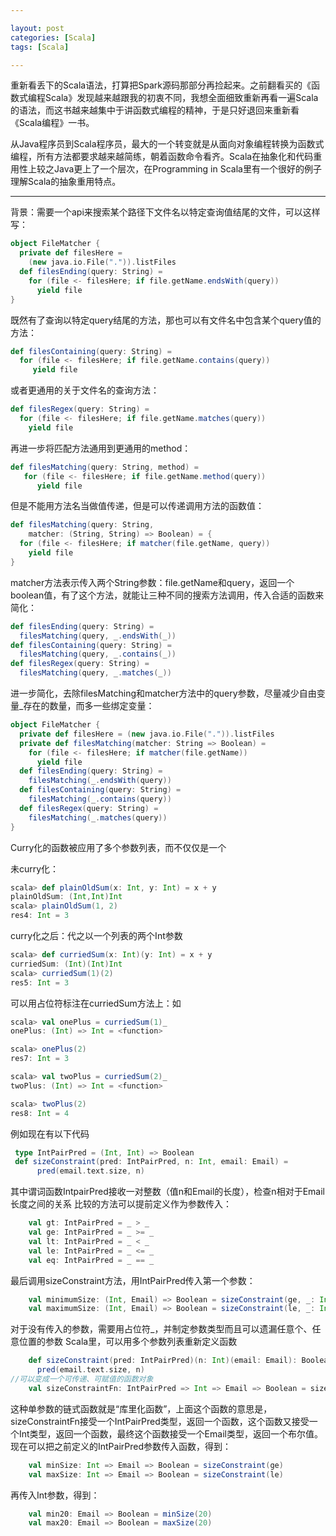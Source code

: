 ```yaml
---

layout: post
categories: [Scala]
tags: [Scala]

---
```


重新看丢下的Scala语法，打算把Spark源码那部分再捡起来。之前翻看买的《函数式编程Scala》发现越来越跟我的初衷不同，我想全面细致重新再看一遍Scala的语法，而这书越来越集中于讲函数式编程的精神，于是只好退回来重新看《Scala编程》一书。

从Java程序员到Scala程序员，最大的一个转变就是从面向对象编程转换为函数式编程，所有方法都要求越来越简练，朝着函数命令看齐。Scala在抽象化和代码重用性上较之Java更上了一个层次，在Programming in Scala里有一个很好的例子理解Scala的抽象重用特点。

- - -

背景：需要一个api来搜索某个路径下文件名以特定查询值结尾的文件，可以这样写：

```scala
object FileMatcher {
  private def filesHere = 
  	(new java.io.File(".")).listFiles
  def filesEnding(query: String) =
    for (file <- filesHere; if file.getName.endsWith(query))
      yield file
}
```

既然有了查询以特定query结尾的方法，那也可以有文件名中包含某个query值的方法：

```scala
def filesContaining(query: String) =
  for (file <- filesHere; if file.getName.contains(query))
     yield file
```

或者更通用的关于文件名的查询方法：

```scala
def filesRegex(query: String) =
  for (file <- filesHere; if file.getName.matches(query))
    yield file
```

再进一步将匹配方法通用到更通用的method：

```scala
def filesMatching(query: String, method) =
   for (file <- filesHere; if file.getName.method(query))
      yield file
```      
      
但是不能用方法名当做值传递，但是可以传递调用方法的函数值：

```scala
def filesMatching(query: String,
    matcher: (String, String) => Boolean) = {
  for (file <- filesHere; if matcher(file.getName, query))
    yield file
}
```

matcher方法表示传入两个String参数：file.getName和query，返回一个boolean值，有了这个方法，就能让三种不同的搜索方法调用，传入合适的函数来简化：

```scala
def filesEnding(query: String) =
  filesMatching(query, _.endsWith(_))
def filesContaining(query: String) =
  filesMatching(query, _.contains(_))
def filesRegex(query: String) =
  filesMatching(query, _.matches(_))
```

进一步简化，去除filesMatching和matcher方法中的query参数，尽量减少自由变量_存在的数量，而多一些绑定变量：

```scala
object FileMatcher {
  private def filesHere = (new java.io.File(".")).listFiles
  private def filesMatching(matcher: String => Boolean) =
    for (file <- filesHere; if matcher(file.getName))
      yield file
  def filesEnding(query: String) =
    filesMatching(_.endsWith(query))
  def filesContaining(query: String) =
    filesMatching(_.contains(query))
  def filesRegex(query: String) =
    filesMatching(_.matches(query))
}
```

Curry化的函数被应用了多个参数列表，而不仅仅是一个

未curry化：

```scala
scala> def plainOldSum(x: Int, y: Int) = x + y
plainOldSum: (Int,Int)Int
scala> plainOldSum(1, 2)
res4: Int = 3
```

curry化之后：代之以一个列表的两个Int参数

```scala
scala> def curriedSum(x: Int)(y: Int) = x + y
curriedSum: (Int)(Int)Int
scala> curriedSum(1)(2)
res5: Int = 3
```

可以用占位符标注在curriedSum方法上：如

```scala
scala> val onePlus = curriedSum(1)_
onePlus: (Int) => Int = <function>

scala> onePlus(2)
res7: Int = 3

scala> val twoPlus = curriedSum(2)_
twoPlus: (Int) => Int = <function>

scala> twoPlus(2)
res8: Int = 4
```

例如现在有以下代码

```scala
 type IntPairPred = (Int, Int) => Boolean
 def sizeConstraint(pred: IntPairPred, n: Int, email: Email) =
      pred(email.text.size, n)
```

其中谓词函数IntpairPred接收一对整数（值n和Email的长度），检查n相对于Email长度之间的关系
比较的方法可以提前定义作为参数传入：

```scala
    val gt: IntPairPred = _ > _
    val ge: IntPairPred = _ >= _
    val lt: IntPairPred = _ < _
    val le: IntPairPred = _ <= _
    val eq: IntPairPred = _ == _
```

最后调用sizeConstraint方法，用IntPairPred传入第一个参数：

```scala
    val minimumSize: (Int, Email) => Boolean = sizeConstraint(ge, _: Int, _: Email)
    val maximumSize: (Int, Email) => Boolean = sizeConstraint(le, _: Int, _: Email)
```

对于没有传入的参数，需要用占位符_，并制定参数类型而且可以遗漏任意个、任意位置的参数
Scala里，可以用多个参数列表重新定义函数

```scala
    def sizeConstraint(pred: IntPairPred)(n: Int)(email: Email): Boolean =
      pred(email.text.size, n)
//可以变成一个可传递、可赋值的函数对象
    val sizeConstraintFn: IntPairPred => Int => Email => Boolean = sizeConstraint _
```

这种单参数的链式函数就是“库里化函数”，上面这个函数的意思是，sizeConstraintFn接受一个IntPairPred类型，返回一个函数，这个函数又接受一个Int类型，返回一个函数，最终这个函数接受一个Email类型，返回一个布尔值。现在可以把之前定义的IntPairPred参数传入函数，得到：

```scala
    val minSize: Int => Email => Boolean = sizeConstraint(ge)
    val maxSize: Int => Email => Boolean = sizeConstraint(le)
```
再传入Int参数，得到：

```scala
    val min20: Email => Boolean = minSize(20)
    val max20: Email => Boolean = maxSize(20)
```


